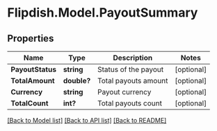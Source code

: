 # Flipdish.Model.PayoutSummary
## Properties

Name | Type | Description | Notes
------------ | ------------- | ------------- | -------------
**PayoutStatus** | **string** | Status of the payout | [optional] 
**TotalAmount** | **double?** | Total payouts amount | [optional] 
**Currency** | **string** | Payout currency | [optional] 
**TotalCount** | **int?** | Total payouts count | [optional] 

[[Back to Model list]](../README.md#documentation-for-models) [[Back to API list]](../README.md#documentation-for-api-endpoints) [[Back to README]](../README.md)

